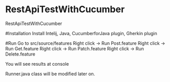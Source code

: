 # RestApiTestWithCucumber
RestApiTestWithCucumber

#Installation
Install Intelij, Java, CucumberforJava plugin, Gherkin plugin

#Run
Go to src/source/features
Right click -> Run Post.feature
Right click -> Run Get.feature
Right click -> Run Patch.feature
Right click -> Run Delete.feature

You will see results at console

Runner.java class will be modified later on. 
